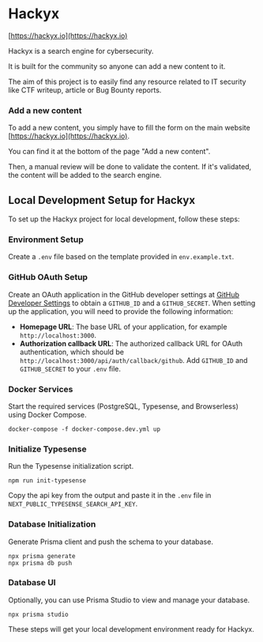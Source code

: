 # Hackyx

[https://hackyx.io](https://hackyx.io)

Hackyx is a search engine for cybersecurity.

It is built for the community so anyone can add a new content to it.

The aim of this project is to easily find any resource related to IT security like CTF writeup, article or Bug Bounty reports.

### Add a new content

To add a new content, you simply have to fill the form on the main website [https://hackyx.io](https://hackyx.io).

You can find it at the bottom of the page "Add a new content".

Then, a manual review will be done to validate the content. If it's validated, the content will be added to the search engine.

## Local Development Setup for Hackyx
To set up the Hackyx project for local development, follow these steps:
### Environment Setup
Create a `.env` file based on the template provided in `env.example.txt`.
### GitHub OAuth Setup
Create an OAuth application in the GitHub developer settings at [GitHub Developer Settings](https://github.com/settings/developers) to obtain a `GITHUB_ID` and a `GITHUB_SECRET`. When setting up the application, you will need to provide the following information:
- **Homepage URL**: The base URL of your application, for example `http://localhost:3000`.
- **Authorization callback URL**: The authorized callback URL for OAuth authentication, which should be `http://localhost:3000/api/auth/callback/github`.
Add `GITHUB_ID` and `GITHUB_SECRET` to your `.env` file.
### Docker Services
Start the required services (PostgreSQL, Typesense, and Browserless) using Docker Compose.
```
docker-compose -f docker-compose.dev.yml up
```
### Initialize Typesense
Run the Typesense initialization script.
```
npm run init-typesense
```
Copy the api key from the output and paste it in the `.env` file in `NEXT_PUBLIC_TYPESENSE_SEARCH_API_KEY`.
### Database Initialization 
Generate Prisma client and push the schema to your database.
```
npx prisma generate
npx prisma db push
```
### Database UI
Optionally, you can use Prisma Studio to view and manage your database.
```
npx prisma studio
```

These steps will get your local development environment ready for Hackyx.
